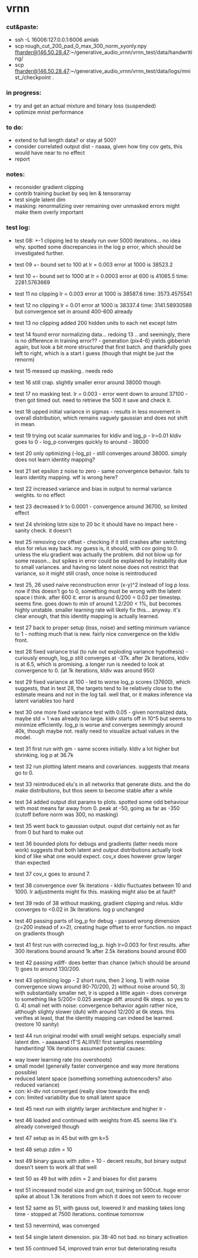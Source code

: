 # vrnn

### cut&paste:
- ssh -L 16006:127.0.0.1:6006 amlab
- scp rough_cut_200_pad_0_max_300_norm_xyonly.npy fharder@146.50.28.47:~/generative_audio_vrnn/vrnn_test/data/handwriting/
- scp fharder@146.50.28.47:~/generative_audio_vrnn/vrnn_test/data/logs/mnist_/checkpoint .

### in progress:
- try and get an actual mixture and binary loss (suspended)
- optimize mnist performance

### to do:
- extend to full length data? or stay at 500?
- consider correlated output dist - naaaa, given how tiny cov gets, this would have near to no effect
- report

### notes:
- reconsider gradient clipping
- contrib training bucket by seq len & tensorarray
- test single latent dim
- masking: renormalizing over remaining over unmasked errors might make them overly important


### test log:
- test 08: +-1 clipping led to steady run over 5000 iterations... no idea why.
 spotted some discrepancies in the log p error, which should be investigated further.

- test 09 +- bound set to 100 at lr = 0.003 error at 1000 is 38523.2

- test 10 +- bound set to 1000 at lr = 0.0003 error at 600 is 41065.5 time: 2281.5763669

- test 11 no clipping lr = 0.003 error at 1000 is 38587.6 time: 3573.4575541

- test 12 no clipping lr = 0.01 error at 1000 is 38337.4 time: 3141.58930588 but convergence set in around 400-600 already

- test 13 no clipping added 200 hidden units to each net except lstm 

- test 14 found error normalizing data... redoing 13 .. and seemingly, there is no difference in training error??  -  generation (pix4-6) yields gibberish again, but look a bit more structured that first batch. and thankfully goes left to right, which is a start i guess (though that might be just the renorm)

- test 15 messed up masking.. needs redo

- test 16 still crap. slightly smaller error around 38000 though

- test 17 no masking test. lr = 0.003  - error went down to around 37100 - then got timed out. need to retrieve the 500 it save and check it.

- test 18 upped initial variance in sigmas - results in less movement in overall distribution, which remains vaguely gaussian and does not shift in mean.

- test 19 trying out scalar summaries for kldiv and log_p - lr=0.01 kldiv goes to 0 - log_p converges quickly to around - 38000

- test 20 only optimizing (-log_p) - still converges around 38000. simply does not learn identity mapping?

- test 21 set epsilon z noise to zero - same convergence behavior. fails to learn identity mapping. wtf is wrong here?

- test 22 increased variance and bias in output to normal variance weights. to no effect

- test 23 decreased lr to 0.0001 - convergence around 36700, so limited effect

- test 24 shrinking lstm size to 20 bc it should have no impact here - sanity check. it doesn't

- test 25 removing cov offset - checking if it still crashes after switching elus for relus way back. my guess is, it should, with cov going to 0. unless the elu gradient was actually the problem. did not blow up for some reason... but spikes in error could be explained by instability due to small variances. and having no latent noise does not restrict that variance, so it might still crash, once noise is reintroduced

- test 25, 26 used naive reconstruction error (x-y)^2 instead of log p loss. now if this doesn't go to 0, something must be wrong with the latent space i think. after 600 it. error is around 6/200 = 0.03 per timestep. seems fine. goes down to min of around 1.2/200 < 1%, but becomes highly unstable. smaller learning rate will likely fix this... anyway. it's clear enough, that this identity mapping is actually learned. 

- test 27 back to proper setup (loss, noise) and setting minimum variance to 1 - nothing much that is new. fairly nice convergence on the kldiv front. 

- test 28 fixed variance trial (to rule out exploding variance hypothesis) - curiously enough, log_p still converges at -37k. after 2k iterations, kldiv is at 6.5, which is promising. a longer run is needed to look at convergence to 0. (at 1k iterations, kldiv was around 950)

- test 29 fixed variance at 100 - led to worse log_p scores (37600), which suggests, that in test 28, the targets tend to lie relatively close to the estimate means and not in the log tail. well that, or it makes inference via latent variables too hard

- test 30 one more fixed variance test with 0.05 - given normalized data, maybe std = 1 was already too large. kldiv starts off in 10^5 but seems to minimize efficiently. log_p is worse and converges seemingly around 40k, though maybe not. really need to visualize actual values in the model.

- test 31 first run with gm - same scores initially. kldiv a lot higher but shrinking, log p at 36.7k 

- test 32 run plotting latent means and covariances. suggests that means go to 0.

- test 33 reintroduced elu's in all networks that generate dists. and the do make distributions, but thos seem to become stable after a while

- test 34 added output dist params to plots. spotted some odd behaviour with most means far away from 0. peak at -50, going as far as -350 (cutoff before norm was 300, no masking)

- test 35 went back to gaussian output. ouput dist certainly not as far from 0 but hard to make out

- test 36 bounded plots for debugs and gradients (latter needs more work) suggests that both latent and output distributions actually look kind of like what one would expect. cov_x does however grow larger than expected

- test 37 cov_x goes to around 7. 

- test 38 convergence over 5k iterations - kldiv fluctuates between 10 and 1000. lr adjustments might fix this. masking might also be at fault?

- test 39 redo of 38 without masking, gradient clipping and relus. kldiv converges to <0.02 in 3k iterations. log p unchanged

- test 40 passing parts of log_p for debug - passed wrong dimension (z=200 instead of x=2), creating huge offset to error function. no impact on gradients though

- test 41 first run with corrected log_p. high lr=0.003 for first results. after 300 iterations bound around 1k after 2.5k iterations bound around 600

- test 42 passing xdiff- does better than chance (which should be around 1) goes to around 130/200.

- test 43 optimizing logp - 2 short runs, then 2 long. 1) with noise convergence slows around 80-70/200, 2) without noise around 50, 3) with substantially smaller net, lr is upped a little again - does converge to something like 5/200= 0.025 average diff. around 6k steps. so yes to 0. 4) small net with noise: convergence behavior again rather nice, although slighty slower (duh) with around 12/200 at 6k steps. this verifies at least, that the identity mapping can indeed be learned. (restore 10 sanity)

- test 44 run original model with small weight setups. especially small latent dim. - aaaaaand IT'S ALIIIVE! first samples resembling handwriting! 10k iterations
assumed potential causes:
 + way lower learning rate (no overshoots)
 + small model (generally faster convergence and way more iterations possible)
 + reduced latent space (something something autoencoders? also reduced variance)
 + con: kl-div not converged (really slow towards the end)
 + con: limited variability due to small latent space

- test 45 next run with slightly larger architecture and higher lr - 

- test 46 loaded and continued with weights from 45. seems like it's already converged though

- test 47 setup as in 45 but with gm k=5

- test 48 setup zdim = 10

- test 49 binary gauss with zdim = 10 - decent results, but binary output doesn't seem to work all that well

- test 50 as 49 but with zdim = 2 and biases for dist params

- test 51 increased model size and gm out, training on 500cut. huge error spike at about 1.3k iterations from which it does not seem to recover

- test 52 same as 51, with gauss out, lowered lr and masking takes long time - stopped at 7500 iterations. continue tomorrow

- test 53 nevermind, was converged

- test 54 single latent dimension. pix 38-40 not bad. no binary activation

- test 55 continued 54, improved train error but deteriorating results
